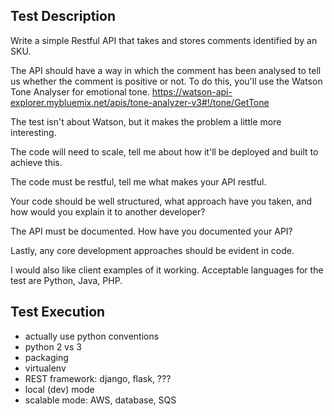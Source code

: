 ## Test Description


Write a simple Restful API that takes and stores comments identified by an SKU.

The API should have a way in which the comment has been analysed to tell us whether the
comment is positive or not. To do this, you'll use the Watson Tone Analyser for emotional tone.
https://watson-api-explorer.mybluemix.net/apis/tone-analyzer-v3#!/tone/GetTone

The test isn't about Watson, but it makes the problem a little more interesting.

The code will need to scale, tell me about how it'll be deployed and built to achieve this.

The code must be restful, tell me what makes your API restful.

Your code should be well structured, what approach have you taken, and how would you
explain it to another developer?

The API must be documented. How have you documented your API?

Lastly, any core development approaches should be evident in code.

I would also like client examples of it working. Acceptable languages for the test are Python, Java, PHP.


## Test Execution

- actually use python conventions
- python 2 vs 3
- packaging
- virtualenv
- REST framework: django, flask, ???
- local (dev) mode
- scalable mode: AWS, database, SQS
